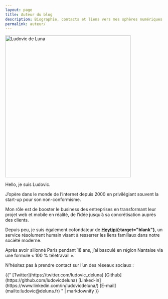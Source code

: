 ```yaml
---
layout: page
title: Auteur du blog
description: Biographie, contacts et liens vers mes sphères numériques
permalink: auteur/
---
```


<img class="selfie" src="{{ 'assets/images/selfie.jpg' | absolute_url }}" alt="Ludovic de Luna" width="400" height="452">

Hello, je suis Ludovic.

J’opère dans le monde de l’internet depuis 2000 en privilégiant souvent la start-up pour son non-conformisme.

Mon rôle est de booster le business des entreprises en transformant leur projet web et mobile en réalité, de l’idée jusqu’à sa concrétisation auprès des clients.

Depuis peu, je suis également cofondateur de **[Heytipi](http://www.heytipi.com){:target="blank"}**, un service résolument humain visant à resserrer les liens familiaux dans notre société moderne.

Après avoir sillonné Paris pendant 18 ans, j’ai basculé en région Nantaise via une formule « 100 % télétravail ».

N’hésitez pas à prendre contact sur l’un des réseaux sociaux :

<div class="about-contact">
{{"
[Twitter](https://twitter.com/ludovic_deluna)
[Github](https://github.com/ludovicdeluna)
[Linked-in](https://www.linkedin.com/in/ludovicdeluna/)
[E-mail](mailto:ludovic@deluna.fr)
" | markdownify }}
</div>
